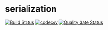 # serialization 
[![Build Status](https://travis-ci.org/hildi-can/serialization.svg?branch=master)](https://travis-ci.org/hildi-can/serialization) [![codecov](https://codecov.io/gh/hildi-can/serialization/branch/master/graph/badge.svg)](https://codecov.io/gh/hildi-can/serialization) [![Quality Gate Status](https://sonarcloud.io/api/project_badges/measure?project=io.github.hildi-can%3Aserialization&metric=alert_status)](https://sonarcloud.io/dashboard?id=io.github.hildi-can%3Aserialization)
